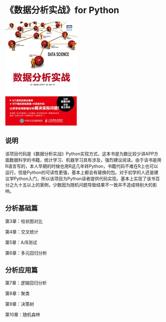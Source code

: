 # 《数据分析实战》for Python
![数据分析实战](images/数据分析实战_正封.jpg)

## 说明

该项目代码是《数据分析实战》Python实现方式，这本书是为数比较少讲APP方面数据科学的书籍，统计学习、机器学习具有涉及，强烈建议阅读。由于该书是用R语言写的，本人早期的时候也用R这几年转Python，书籍代码不难在R上也可以运行，但是Python的可读性更强，基本上都会有替换的包。对于初学的人还是建议学Python入门，所以该项目为Python读者提供代码实现。基本上实现了该书百分之九十五以上的案例，少数因为随机问题导致结果不一致并不造成特别大的影响。



## 分析基础篇

第3章：柱状图对比

第4章：交叉统计

第5章：A/B测试

第6章：多元回归分析

## 分析应用篇

第7章：逻辑回归分析

第8章：聚类

第9章：决策树

第10章：随机森林





